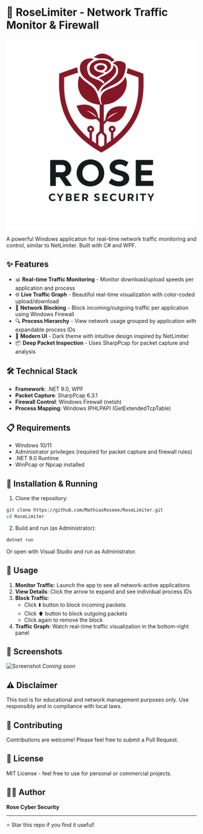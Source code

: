 # 🌹 RoseLimiter - Network Traffic Monitor & Firewall

![Rose Cyber Security](logo.png)

A powerful Windows application for real-time network traffic monitoring and control, similar to NetLimiter. Built with C# and WPF.

## ✨ Features

- 📊 **Real-time Traffic Monitoring** - Monitor download/upload speeds per application and process
- 🌐 **Live Traffic Graph** - Beautiful real-time visualization with color-coded upload/download
- 🚫 **Network Blocking** - Block incoming/outgoing traffic per application using Windows Firewall
- 🔍 **Process Hierarchy** - View network usage grouped by application with expandable process IDs
- 🎨 **Modern UI** - Dark theme with intuitive design inspired by NetLimiter
- 📦 **Deep Packet Inspection** - Uses SharpPcap for packet capture and analysis

## 🛠️ Technical Stack

- **Framework**: .NET 9.0, WPF
- **Packet Capture**: SharpPcap 6.3.1
- **Firewall Control**: Windows Firewall (netsh)
- **Process Mapping**: Windows IPHLPAPI (GetExtendedTcpTable)

## 📋 Requirements

- Windows 10/11
- Administrator privileges (required for packet capture and firewall rules)
- .NET 9.0 Runtime
- WinPcap or Npcap installed

## 🚀 Installation & Running

1. Clone the repository:
```bash
git clone https://github.com/MathiasRoseee/RoseLimiter.git
cd RoseLimiter
```

2. Build and run (as Administrator):
```bash
dotnet run
```

Or open with Visual Studio and run as Administrator.

## 🎯 Usage

1. **Monitor Traffic**: Launch the app to see all network-active applications
2. **View Details**: Click the arrow to expand and see individual process IDs
3. **Block Traffic**: 
   - Click ⬇️ button to block incoming packets
   - Click ⬆️ button to block outgoing packets
   - Click again to remove the block
4. **Traffic Graph**: Watch real-time traffic visualization in the bottom-right panel

## 📸 Screenshots

![Screenshot](screenshot.png)
*Coming soon*

## ⚠️ Disclaimer

This tool is for educational and network management purposes only. Use responsibly and in compliance with local laws.

## 🤝 Contributing

Contributions are welcome! Please feel free to submit a Pull Request.

## 📄 License

MIT License - feel free to use for personal or commercial projects.

## 👨‍💻 Author

**Rose Cyber Security**

---

⭐ Star this repo if you find it useful!
